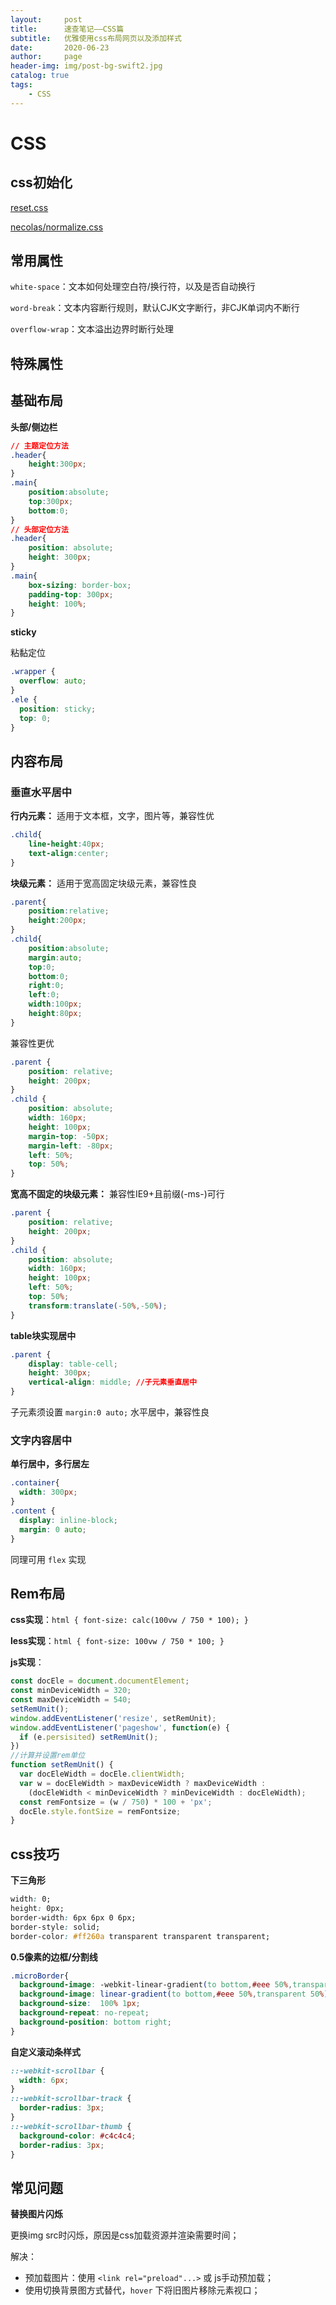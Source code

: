```yaml
---
layout:     post
title:      速查笔记——CSS篇
subtitle:   优雅使用css布局网页以及添加样式
date:       2020-06-23
author:     page
header-img: img/post-bg-swift2.jpg
catalog: true
tags:
    - CSS
---
```


# CSS

## css初始化

[reset.css](https://github.com/KID-1912/StyleCSS/blob/main/reset.css)

[necolas/normalize.css](https://github.com/necolas/normalize.css)

## 常用属性

`white-space`：文本如何处理空白符/换行符，以及是否自动换行

`word-break`：文本内容断行规则，默认CJK文字断行，非CJK单词内不断行

`overflow-wrap`：文本溢出边界时断行处理

## 特殊属性

## 基础布局

**头部/侧边栏**

```css
// 主题定位方法
.header{
    height:300px;
}
.main{
    position:absolute;
    top:300px;
    bottom:0;
}
// 头部定位方法
.header{
    position: absolute;
    height: 300px;
}
.main{
    box-sizing: border-box;
    padding-top: 300px;
    height: 100%;
}
```

**sticky**

粘黏定位

```css
.wrapper {
  overflow: auto;
}
.ele {
  position: sticky;
  top: 0;
}
```

## 内容布局

### 垂直水平居中

**行内元素：** 适用于文本框，文字，图片等，兼容性优

```css
.child{
    line-height:40px;
    text-align:center;
}
```

**块级元素：** 适用于宽高固定块级元素，兼容性良

```css
.parent{
    position:relative;
    height:200px;
}
.child{
    position:absolute;
    margin:auto;
    top:0;
    bottom:0;
    right:0;
    left:0;
    width:100px;
    height:80px;
}
```

兼容性更优

```css
.parent {
    position: relative;
    height: 200px;
}
.child {
    position: absolute;
    width: 160px;
    height: 100px;
    margin-top: -50px;
    margin-left: -80px;
    left: 50%;
    top: 50%;
}
```

**宽高不固定的块级元素：** 兼容性IE9+且前缀(-ms-)可行

```css
.parent {
    position: relative;
    height: 200px;
}
.child {
    position: absolute;
    width: 160px;
    height: 100px;
    left: 50%;
    top: 50%;
    transform:translate(-50%,-50%);
}
```

**table块实现居中**

```css
.parent {
    display: table-cell;
    height: 300px;
    vertical-align: middle; //子元素垂直居中
}
```

子元素须设置 `margin:0 auto;` 水平居中，兼容性良

### 文字内容居中

**单行居中，多行居左**

```css
.container{
  width: 300px;
}
.content {
  display: inline-block;
  margin: 0 auto;
}
```

同理可用 `flex` 实现

## Rem布局

**css实现**：`html { font-size: calc(100vw / 750 * 100); }`

**less实现**：`html { font-size: 100vw / 750 * 100; }`

**js实现**：

```js
const docEle = document.documentElement;
const minDeviceWidth = 320;
const maxDeviceWidth = 540;
setRemUnit();
window.addEventListener('resize', setRemUnit);
window.addEventListener('pageshow', function(e) {
  if (e.persisited) setRemUnit();
})
//计算并设置rem单位
function setRemUnit() {
  var docEleWidth = docEle.clientWidth;
  var w = docEleWidth > maxDeviceWidth ? maxDeviceWidth :
    (docEleWidth < minDeviceWidth ? minDeviceWidth : docEleWidth);
  const remFontsize = (w / 750) * 100 + 'px';
  docEle.style.fontSize = remFontsize;
}
```

## css技巧

**下三角形**

```css
width: 0;
height: 0px;
border-width: 6px 6px 0 6px;
border-style: solid;
border-color: #ff260a transparent transparent transparent;
```

**0.5像素的边框/分割线**

```css
.microBorder{
  background-image: -webkit-linear-gradient(to bottom,#eee 50%,transparent 50%);
  background-image: linear-gradient(to bottom,#eee 50%,transparent 50%); 
  background-size:  100% 1px;
  background-repeat: no-repeat; 
  background-position: bottom right;
}
```

**自定义滚动条样式**

```css
::-webkit-scrollbar {
  width: 6px;
}
::-webkit-scrollbar-track {
  border-radius: 3px;
}
::-webkit-scrollbar-thumb {
  background-color: #c4c4c4;
  border-radius: 3px;
}
```

## 常见问题

**替换图片闪烁**

更换img src时闪烁，原因是css加载资源并渲染需要时间；

解决：

- 预加载图片：使用 `<link rel="preload"...>` 或 js手动预加载； 
- 使用切换背景图方式替代，`hover` 下将旧图片移除元素视口；
